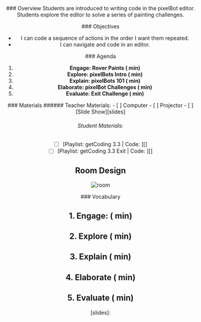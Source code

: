 <header class='header' title='Lesson 03' subtitle='pixelBots'/>

<notable>
<iconp src='/icons/activity.png'>### Overview</iconp>
Students are introduced to writing code in the pixelBot editor. Students explore the editor to solve a series of painting challenges.

<iconp src='/icons/objectives.png'>### Objectives</iconp>
- I can code a sequence of actions in the order I want them repeated.
- I can navigate and code in an editor.


<iconp src='/icons/agenda.png'>### Agenda</iconp>

1. **Engage: Rover Paints ( min)**
1. **Explore: pixelBots Intro ( min)**
1. **Explain: pixelBots 101 ( min)**
1. **Elaborate: pixelBot Challenges ( min)**
1. **Evaluate: Exit Challenge ( min)**

<note>
<iconp src='/icons/materials.png'>### Materials</iconp>
###### Teacher Materials:
- [ ] Computer
- [ ] Projector
- [ ] [Slide Show][slides]

###### Student Materials:
- [ ] [Playlist: getCoding 3.3 | Code: ][]
- [ ] [Playlist: getCoding 3.3 Exit | Code: ][]
</note>

## Room Design
![room]()

<note>
<iconp src='/icons/vocab.png'>### Vocabulary</iconp>
</note>

<pagebreak/>

## 1. Engage: ( min)

## 2. Explore ( min)

## 3. Explain ( min)

## 4. Elaborate ( min)

## 5. Evaluate ( min)

</notable>

[slides]:
